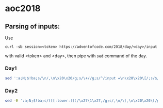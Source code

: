 # aoc2018

## Parsing of inputs:
Use
```
curl -sb session=<token> https://adventofcode.com/2018/day/<day>/input
```
with valid \<token> and \<day>, then pipe with `sed` command of the day.

### Day1
```bash
sed ':a;N;$!ba;s/\n/,\n\x20\x20/g;s/\+//g;s/^/input =\n\x20\x20\[/;s/$/\]/' > /dev/clipboard
```

### Day2
```bash
sed -E ':a;N;$!ba;s/([[:lower:]])/\x27\1\x27,/g;s/,\n/\],\n\x20\x20\[/g;s/^/input =\n\x20\x20\[\[/;s/,$/\]\]/' > /dev/clipboard
```
